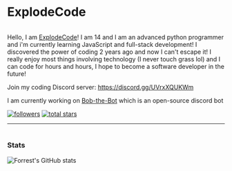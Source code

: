 # ExplodeCode

<a href="https://www.youtube.com/channel/UCeorKmBztR5GGfdU4451YJQ">
  <img src"https://yt3.googleusercontent.com/dZuMVe7b6er-kmW5BZLXPC8FiEi0LYL7vBAtFFa31EBNgyEvytXPPin5s6L-JQMKnDKn9-yXYw=s176-c-k-c0x00ffffff-no-rj"/></a>

Hello, I am [ExplodeCode](https://www.youtube.com/channel/UCeorKmBztR5GGfdU4451YJQ)! I am 14 and I am an advanced python programmer and i'm currently learning JavaScript and full-stack development! I discovered the power of coding 2 years ago and now I can't escape it! I really enjoy most things involving technology (I never touch grass lol) and I can code for hours and hours, I hope to become a software developer in the future! 

Join my coding Discord server: [https://discord.gg/UVrxXQUKWm ](https://discord.gg/UVrxXQUKWm )

I am currently working on [Bob-the-Bot](https://github.com/ExplodeC0de/Bob-the-Bot) which is an open-source discord bot

<a href="https://discord.com/users/<896814282317131848>">
</a>

  <p align="left">
      <a href="https://github.com/ExplodeC0de?tab=followers">
         <img alt="followers" title="Follow me" src="https://custom-icon-badges.demolab.com/github/followers/ExplodeC0de?color=236ad3&labelColor=1155ba&style=for-the-badge&logo=person-add&label=Follow&logoColor=white"/></a>
      <a href="https://github.com/ExplodeC0de?tab=repositories&sort=stargazers">
         <img alt="total stars" title="Total stars on GitHub" src="https://custom-icon-badges.demolab.com/github/stars/ExplodeC0de?color=55960c&style=for-the-badge&labelColor=488207&logo=star"/></a>
   </p>

---

#

###  Stats

![Forrest's GitHub stats](https://github-readme-stats.vercel.app/api?username=ExplodeC0de&show_icons=true&theme=codeSTACKr)

<!-- ![GitHub Streak](https://streak-stats.demolab.com?user=CattopyTheWeb&theme=codeSTACKr&border_radius=4.5) -->
